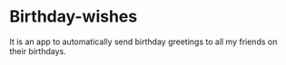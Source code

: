 # Birthday-wishes
It is an app to automatically send birthday greetings to all my  friends on their birthdays.
